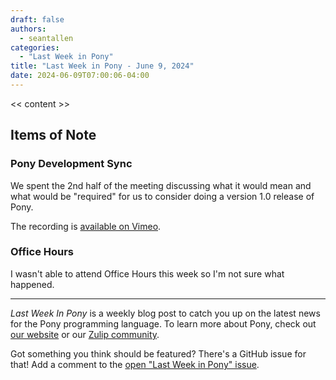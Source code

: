 ```yaml
---
draft: false
authors:
  - seantallen
categories:
  - "Last Week in Pony"
title: "Last Week in Pony - June 9, 2024"
date: 2024-06-09T07:00:06-04:00
---
```


<< content >>

<!-- more -->

## Items of Note

### Pony Development Sync

We spent the 2nd half of the meeting discussing what it would mean and what would be "required" for us to consider doing a version 1.0 release of Pony.

The recording is [available on Vimeo](https://vimeo.com/953763146).

### Office Hours

I wasn't able to attend Office Hours this week so I'm not sure what happened.

---

_Last Week In Pony_ is a weekly blog post to catch you up on the latest news for the Pony programming language. To learn more about Pony, check out [our website](https://ponylang.io) or our [Zulip community](https://ponylang.zulipchat.com).

Got something you think should be featured? There's a GitHub issue for that! Add a comment to the [open "Last Week in Pony" issue](https://github.com/ponylang/ponylang.github.io/issues?q=is%3Aissue+is%3Aopen+label%3Alast-week-in-pony).
